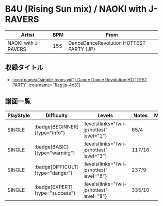 # B4U (Rising Sun mix) / NAOKI with J-RAVERS

|Artist|BPM|From|
|------|---|----|
|NAOKI with J-RAVERS|155|DanceDanceRevolution HOTTEST PARTY (JP)|

## 収録タイトル

- [:icon{name="simple-icons:wii"} Dance Dance Revolution HOTTEST PARTY :icon{name="flag:jp-4x3"}](/wii-jp/hottest)

## 譜面一覧

|PlayStyle|Difficulty|Levels|Notes|Movie|
|---------|----------|------|-----|-----|
|SINGLE| :badge[BEGINNER]{type="info"}| :levels{links="/wii-jp/hottest" level="1"}|65/4||
|SINGLE| :badge[BASIC]{type="warning"}| :levels{links="/wii-jp/hottest" level="3"}|117/16||
|SINGLE| :badge[DIFFICULT]{type="danger"}| :levels{links="/wii-jp/hottest" level="6"}|237/9||
|SINGLE| :badge[EXPERT]{type="success"}| :levels{links="/wii-jp/hottest" level="8"}|335/10||
